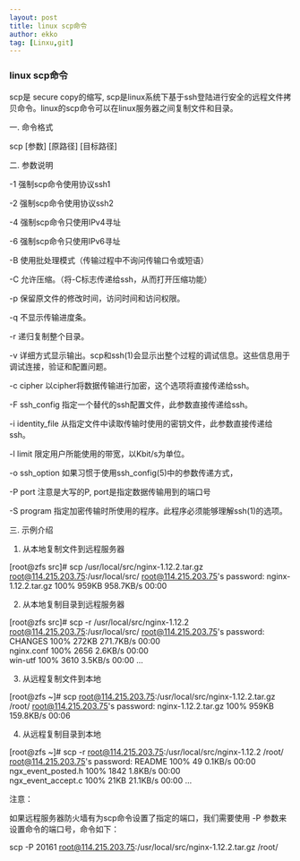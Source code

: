 ```yaml
---
layout: post
title: linux scp命令
author: ekko
tag: [Linxu,git]
---
```





### linux scp命令
scp是 secure copy的缩写, scp是linux系统下基于ssh登陆进行安全的远程文件拷贝命令。linux的scp命令可以在linux服务器之间复制文件和目录。

一. 命令格式

scp [参数] [原路径] [目标路径]



二. 参数说明

-1 强制scp命令使用协议ssh1  

-2 强制scp命令使用协议ssh2  

-4 强制scp命令只使用IPv4寻址  

-6 强制scp命令只使用IPv6寻址  

-B 使用批处理模式（传输过程中不询问传输口令或短语）  

-C 允许压缩。（将-C标志传递给ssh，从而打开压缩功能）  

-p 保留原文件的修改时间，访问时间和访问权限。  

-q 不显示传输进度条。  

-r 递归复制整个目录。  

-v 详细方式显示输出。scp和ssh(1)会显示出整个过程的调试信息。这些信息用于调试连接，验证和配置问题。  

-c cipher 以cipher将数据传输进行加密，这个选项将直接传递给ssh。  

-F ssh_config 指定一个替代的ssh配置文件，此参数直接传递给ssh。  

-i identity_file 从指定文件中读取传输时使用的密钥文件，此参数直接传递给ssh。   

-l limit 限定用户所能使用的带宽，以Kbit/s为单位。   

-o ssh_option 如果习惯于使用ssh_config(5)中的参数传递方式，  

-P port 注意是大写的P, port是指定数据传输用到的端口号  

-S program 指定加密传输时所使用的程序。此程序必须能够理解ssh(1)的选项。



三. 示例介绍

1. 从本地复制文件到远程服务器

[root@zfs src]# scp /usr/local/src/nginx-1.12.2.tar.gz root@114.215.203.75:/usr/local/src/
root@114.215.203.75's password: 
nginx-1.12.2.tar.gz                                                                         100%  959KB 958.7KB/s   00:00 


2. 从本地复制目录到远程服务器

[root@zfs src]# scp -r /usr/local/src/nginx-1.12.2 root@114.215.203.75:/usr/local/src/
root@114.215.203.75's password: 
CHANGES                                                                                     100%  272KB 271.7KB/s   00:00    
nginx.conf                                                                                  100% 2656     2.6KB/s   00:00    
win-utf                                                                                     100% 3610     3.5KB/s   00:00 
...


3. 从远程复制文件到本地

[root@zfs ~]# scp root@114.215.203.75:/usr/local/src/nginx-1.12.2.tar.gz /root/
root@114.215.203.75's password: 
nginx-1.12.2.tar.gz                                                                         100%  959KB 159.8KB/s   00:06


4. 从远程复制目录到本地

[root@zfs ~]# scp -r root@114.215.203.75:/usr/local/src/nginx-1.12.2 /root/
root@114.215.203.75's password: 
README                                                                                      100%   49     0.1KB/s   00:00    
ngx_event_posted.h                                                                          100% 1842     1.8KB/s   00:00    
ngx_event_accept.c                                                                          100%   21KB  21.1KB/s   00:00 
...


注意：

如果远程服务器防火墙有为scp命令设置了指定的端口，我们需要使用 -P 参数来设置命令的端口号，命令如下：

scp -P 20161 root@114.215.203.75:/usr/local/src/nginx-1.12.2.tar.gz /root/
         